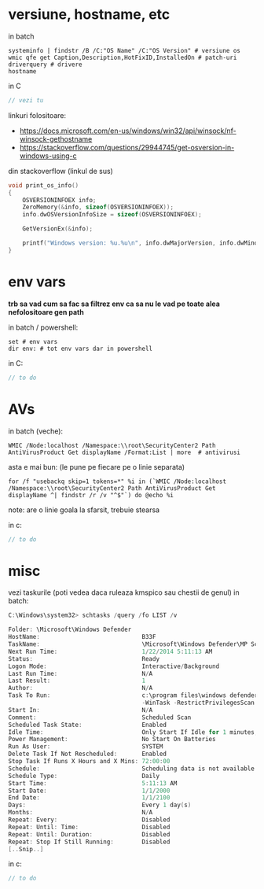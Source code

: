 # versiune, hostname, etc

in batch
```batch
systeminfo | findstr /B /C:"OS Name" /C:"OS Version" # versiune os
wmic qfe get Caption,Description,HotFixID,InstalledOn # patch-uri
driverquery # drivere
hostname
```

in C
```c
// vezi tu
```

linkuri folositoare:
- https://docs.microsoft.com/en-us/windows/win32/api/winsock/nf-winsock-gethostname
- https://stackoverflow.com/questions/29944745/get-osversion-in-windows-using-c

din stackoverflow (linkul de sus)
```c
void print_os_info()
{
    OSVERSIONINFOEX info;
    ZeroMemory(&info, sizeof(OSVERSIONINFOEX));
    info.dwOSVersionInfoSize = sizeof(OSVERSIONINFOEX);

    GetVersionEx(&info);

    printf("Windows version: %u.%u\n", info.dwMajorVersion, info.dwMinorVersion);
}
```

# env vars

**trb sa vad cum sa fac sa filtrez env ca sa nu le vad pe toate alea nefolositoare gen path**

in batch / powershell:
```
set # env vars
dir env: # tot env vars dar in powershell
```

in C:
```c
// to do
```

# AVs
in batch (veche):
```batch
WMIC /Node:localhost /Namespace:\\root\SecurityCenter2 Path AntiVirusProduct Get displayName /Format:List | more  # antivirusi
```
asta e mai bun: (le pune pe fiecare pe o linie separata)
```batch
for /f "usebackq skip=1 tokens=*" %i in (`WMIC /Node:localhost /Namespace:\\root\SecurityCenter2 Path AntiVirusProduct Get displayName ^| findstr /r /v "^$"`) do @echo %i 
```
note: are o linie goala la sfarsit, trebuie stearsa

in c:
```c
// to do
```

# misc

vezi taskurile (poti vedea daca ruleaza kmspico sau chestii de genul)
in batch:
```c
C:\Windows\system32> schtasks /query /fo LIST /v

Folder: \Microsoft\Windows Defender
HostName:                             B33F
TaskName:                             \Microsoft\Windows Defender\MP Scheduled Scan
Next Run Time:                        1/22/2014 5:11:13 AM
Status:                               Ready
Logon Mode:                           Interactive/Background
Last Run Time:                        N/A
Last Result:                          1
Author:                               N/A
Task To Run:                          c:\program files\windows defender\MpCmdRun.exe Scan -ScheduleJob
                                      -WinTask -RestrictPrivilegesScan
Start In:                             N/A
Comment:                              Scheduled Scan
Scheduled Task State:                 Enabled
Idle Time:                            Only Start If Idle for 1 minutes, If Not Idle Retry For 240 minutes
Power Management:                     No Start On Batteries
Run As User:                          SYSTEM
Delete Task If Not Rescheduled:       Enabled
Stop Task If Runs X Hours and X Mins: 72:00:00
Schedule:                             Scheduling data is not available in this format.
Schedule Type:                        Daily
Start Time:                           5:11:13 AM
Start Date:                           1/1/2000
End Date:                             1/1/2100
Days:                                 Every 1 day(s)
Months:                               N/A
Repeat: Every:                        Disabled
Repeat: Until: Time:                  Disabled
Repeat: Until: Duration:              Disabled
Repeat: Stop If Still Running:        Disabled
[..Snip..]
```
in c:
```c
// to do
```
